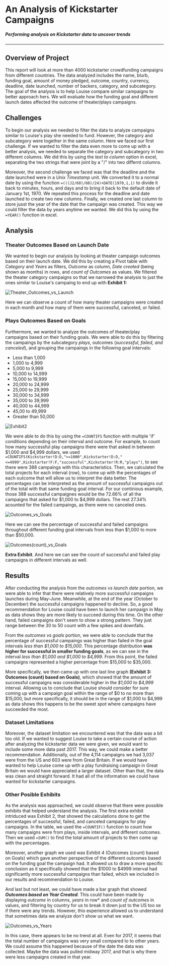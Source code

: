 # An Analysis of Kickstarter Campaigns
##### Performing analysis on Kickstarter data to uncover trends
---

## Overview of Project
This report will look at more than 4000 kickstarter crowdfunding campaigns from different countries. The data analyzed includes the name, blurb, funding goal, amount of money pledged, outcome, country, currency, deadline, date launched, number of backers, category, and subcategory. The goal of the analysis is to help Louise compare similar campaigns to better approach hers. We will evaluate how the funding goal and different launch dates affected the outcome of theater/plays campaigns. 

## Challenges
To begin our analysis we needed to filter the data to analyze campaigns similar to Louise's play she needed to fund. However, the category and subcategory were together in the same column. Here we faced our first challenge. If we wanted to filter the data even more to come up with a better analysis, we needed to separate the category and subcategory in two different columns. We did this by using the *text to column* option in excel, separating the two strings that were joint by a "/" into two differnt columns.

Moreover, the second challenge we faced was that the deadline and the date launched were in a *Unix Timestamp* unit. We converted it to a normal date by using the function `=(((J2/60)/60)/24)+DATE(1970,1,1)` to divide it back to minutes, hours, and days and to bring it back to the default date of January 1st, 1970. We repeated this process for the deadline and date launched to create two new columns. Finally, we created one last column to store jusst the year of the date that the campaign was created. This way we could filter the data by years anytime we wanted. We did this by using the `=YEAR()` function in excel. 

## Analysis
### Theater Outcomes Based on Launch Date
We wanted to begin our analysis by looking at theater campaign outcomes based on their launch date. We did this by creating a Pivot table with *Category* and *Years* as filters, *Outcome* as column, *Date created* (being shown as months) in rows, and *count of Outcomes* as values. We filtered the theater category campaigns so that we narrowed the analysis to just the ones similar to Louise's campaing to end up with **Exhibit 1:**

![Theater_Outcomes_vs_Launch](https://user-images.githubusercontent.com/83378141/118408742-d3b08080-b654-11eb-99d6-5b295973f394.png)

Here we can observe a count of how many theater campaigns were created in each month and how many of them were successful, canceled, or failed. 

### Plays Outcomes Based on Goals
Furthermore, we wanted to analyze the outcomes of theater/play campaigns based on their funding goals. We were able to do this by filtering the campaings by the subcategory *plays*, outcomes (*successful, failed, and canceled*), and grouping the campaings in the following goal intervals: 
- Less than 1,000
- 1,000 to 4,999
- 5,000 to 9,999
- 10,000 to 14,999
- 15,000 to 19,999
- 20,000 to 24,999
- 25,000 to 29,999
- 30,000 to 34,999
- 35,000 to 39,999
- 40,000 to 44,999
- 45,00 to 49,999
- Greater than 50,000

![Exhibit2](https://user-images.githubusercontent.com/83378141/118409235-5e927a80-b657-11eb-9872-e012974b1ca5.png)

We were able to do this by using the `=COUNTIFS` function with multiple 'if' conditions depending on their interval and outcome. For example, to count how many successful play campaigns there were that asked in between $1,000 and $4,999 dollars, we used `=COUNTIFS(Kickstarter!D:D,">=1000",Kickstarter!D:D,"<=4999",Kickstarter!F:F,"successful",Kickstarter!R:R,"plays")`, to see there were 388 campaings with this characteristics. Then, we calculated the total projects for each interval (row), to come up with the percentages of each outcome that will allow us to interpret the data better. The percentages can be interpreted as the amount of successful campaigns out of the total with that same funding goal interval. For our continious example, those 388 successful campaignes would be the 72.66% of all the campaigns that asked for $1,000 to $4,999 dollars. The rest 27.34% acounted for the failed campaings, as there were no canceled ones. 

![Outcomes_vs_Goals](https://user-images.githubusercontent.com/83378141/118409743-f1ccaf80-b659-11eb-97a9-aa14e5232c0d.png)

Here we can see the percentage of successful and failed campaigns throughout different funding goal intervals from less than $1,000 to more than $50,000. 

![Outcomes(count)_vs_Goals](https://user-images.githubusercontent.com/83378141/118409744-f5f8cd00-b659-11eb-801a-e8a1afa732b2.png)

**Extra Exhibit**. And here we can see the count of successful and failed play campaigns in different intervals as well. 

## Results
After conducting the analysis from the *outcomes vs launch date* portion, we were able to infer that there were relatively more successful campaigns launches during May-June. Meanwhile, at the end of the year (October to December) the successful campaigns happened to decline. So, a good recommendation for Louise could have been to launch her campaign in May as data shows they are more likely to succeed during this time. On the other hand, failed campaigns don't seem to show a strong pattern. They just range between the 30 to 50 count with a few spikes and downfalls. 

From the *outcomes vs goals* portion, we were able to conclude that the percentage of successful campaings was higher than failed in the goal intervals *less than $1,000 to $15,000*. This percentage distribution **was higher for successful in smaller funding goals**, as we can see in the interval *less than $1,000 and $1,000 to $4,999*. From this point, the failed campaigns represented a higher percentage from $15,000 to $35,000. 

More specifically, we then came up with one last line graph **(Exhibit 3: Outcomes (count) based on Goals)**, which showed that the amount of successful campaigns was considerable higher in the *$1,000 to $4,999* interval. Allowing us to conclude that Louise should consider for sure coming up with a campaign goal within the range of $0 to no more than $15,000, but more specifically, it should be in the range of $1,000 to $4,999 as data shows this happens to be the sweet spot where campaigns have succeeded the most. 

### Dataset Limitations
Moreover, the dataset limitation we encountered was that the data was a bit too old. If we wanted to suggest Louise to take a certain course of action after analyzing the kickstarter data we were given, we would want to include some more data past 2017. This way, we could make a better recommendation. Additionally, out of the 4,114 campaigns we had 3,037 were from the US and 603 were from Great Britain. If we would have wanted to help Louise come up with a play fundraising campaign in Great Britain we would have appreciated a larger dataset. Other than that, the data was clean and straight forward. It had all of the information we could have wanted for kickstarter campaigns.

### Other Posible Exhibits
As the analysis was approached, we could observe that there were possible exhibits that helped understand the analysis. The first extra exhibit intriduced was Exhibit 2, that showed the calculations done to get the percentages of successful, failed, and canceled campaigns for play campaigns. In the table, we used the `=COUNTIF()` function to count how many campaigns were from plays, inside intervals, and different outcomes. Then we used `=SUM()` to find the total amount of projects to then come up with the percentages. 

Moreover, another graph we used was Exhibit 4 (Outcomes (count) based on Goals) which gave another perspective of the different outcomes based on the funding goal the campaign had. It allowed us to draw a more specific conclusion as it specifically showed that the $1000 to $4999 interval had significantly more successful campaigns than failed, which we included in our results and recommendation to Louise. 

And last but not least, we could have made a bar graph that showed ***Outcomes based on Year Created***. This could have been made by displaying *outcome* in columns, *years* in row* and *count of outcomes* in values, and filtering by country for us to break it down just to the US too se if there were any trends. However, this experience allowed us to understand that sometimes data we analyze don't show us what we want. 

![Outcomes_vs_Years](https://user-images.githubusercontent.com/83378141/118580652-40fc0880-b75e-11eb-91b7-98b16439c5ee.png)

In this case, there appears to be no trend at all. Even for 2017, it seems that the total number of campaigns was very small compared to to other years. We could assume this happened because of the date the data was collected. Maybe the data was pulled midway 2017, and that is why there were less campaigns created in that year. 











